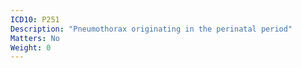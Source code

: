 ```yaml
---
ICD10: P251
Description: "Pneumothorax originating in the perinatal period"
Matters: No
Weight: 0
---
```


